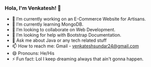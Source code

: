 ### Hola, I'm Venkatesh! 👋

- 🔭 I’m currently working on an E-Commerce Website for Artisans.
- 🌱 I’m currently learning MongoDB.
- 👯 I’m looking to collaborate on Web Development.
- 🤔 I’m looking for help with Bootstrap Documentation.
- 💬 Ask me about Java or any tech related stuff
- 📫 How to reach me: Gmail - venkateshsundar24@gmail.com
- 😄 Pronouns: He/His
- ⚡ Fun fact: Lol I keep dreaming always that ain't gonna happen.
